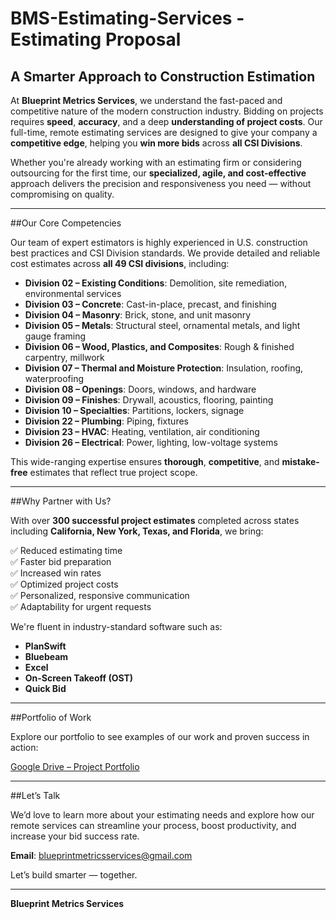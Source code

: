 # BMS-Estimating-Services - Estimating Proposal

## A Smarter Approach to Construction Estimation

At **Blueprint Metrics Services**, we understand the fast-paced and competitive nature of the modern construction industry. Bidding on projects requires **speed**, **accuracy**, and a deep **understanding of project costs**. Our full-time, remote estimating services are designed to give your company a **competitive edge**, helping you **win more bids** across **all CSI Divisions**.

Whether you're already working with an estimating firm or considering outsourcing for the first time, our **specialized, agile, and cost-effective** approach delivers the precision and responsiveness you need — without compromising on quality.

---

##Our Core Competencies

Our team of expert estimators is highly experienced in U.S. construction best practices and CSI Division standards. We provide detailed and reliable cost estimates across **all 49 CSI divisions**, including:

- **Division 02 – Existing Conditions**: Demolition, site remediation, environmental services  
- **Division 03 – Concrete**: Cast-in-place, precast, and finishing  
- **Division 04 – Masonry**: Brick, stone, and unit masonry  
- **Division 05 – Metals**: Structural steel, ornamental metals, and light gauge framing  
- **Division 06 – Wood, Plastics, and Composites**: Rough & finished carpentry, millwork  
- **Division 07 – Thermal and Moisture Protection**: Insulation, roofing, waterproofing  
- **Division 08 – Openings**: Doors, windows, and hardware  
- **Division 09 – Finishes**: Drywall, acoustics, flooring, painting  
- **Division 10 – Specialties**: Partitions, lockers, signage  
- **Division 22 – Plumbing**: Piping, fixtures  
- **Division 23 – HVAC**: Heating, ventilation, air conditioning  
- **Division 26 – Electrical**: Power, lighting, low-voltage systems  

This wide-ranging expertise ensures **thorough**, **competitive**, and **mistake-free** estimates that reflect true project scope.

---

##Why Partner with Us?

With over **300 successful project estimates** completed across states including **California, New York, Texas, and Florida**, we bring:

✅ Reduced estimating time  
✅ Faster bid preparation  
✅ Increased win rates  
✅ Optimized project costs  
✅ Personalized, responsive communication  
✅ Adaptability for urgent requests  

We're fluent in industry-standard software such as:

- **PlanSwift**
- **Bluebeam**
- **Excel**
- **On-Screen Takeoff (OST)**
- **Quick Bid**

---

##Portfolio of Work

Explore our portfolio to see examples of our work and proven success in action:

[Google Drive – Project Portfolio](https://drive.google.com/drive/folders/1r1RRuvbtYCvFzs-3pdqC2bhZ3mq-TnIL?usp=drive_link)

---

##Let’s Talk

We’d love to learn more about your estimating needs and explore how our remote services can streamline your process, boost productivity, and increase your bid success rate.

**Email**: [blueprintmetricsservices@gmail.com](mailto:blueprintmetricsservices@gmail.com)

Let’s build smarter — together.

---

**Blueprint Metrics Services**
